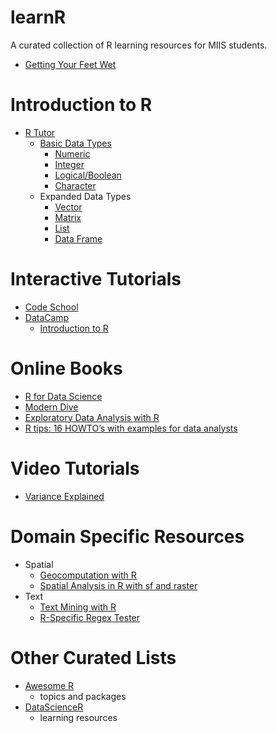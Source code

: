 # learnR

A curated collection of R learning resources for MIIS students.

* [Getting Your Feet Wet](https://github.com/MIIS-META-Lab/learnR/blob/master/basics.md)

# Introduction to R

* [R Tutor](http://www.r-tutor.com/r-introduction)
    + [Basic Data Types](http://www.r-tutor.com/r-introduction/basic-data-types)
        + [Numeric](http://www.r-tutor.com/r-introduction/basic-data-types/numeric)
        + [Integer](http://www.r-tutor.com/r-introduction/basic-data-types/integer)
        + [Logical/Boolean](http://www.r-tutor.com/r-introduction/basic-data-types/logical)
        + [Character](http://www.r-tutor.com/r-introduction/basic-data-types/character)
    + Expanded Data Types
        + [Vector](http://www.r-tutor.com/r-introduction/vector)
        + [Matrix](http://www.r-tutor.com/r-introduction/matrix)
        + [List](http://www.r-tutor.com/r-introduction/list)
        + [Data Frame](http://www.r-tutor.com/r-introduction/data-frame)
        
# Interactive Tutorials

* [Code School](http://tryr.codeschool.com/)
* [DataCamp](https://www.datacamp.com/)
    + [Introduction to R](https://www.datacamp.com/courses/free-introduction-to-r)
    
# Online Books

* [R for Data Science](http://r4ds.had.co.nz/)
* [Modern Dive](http://moderndive.com/)
* [Exploratory Data Analysis with R](https://bookdown.org/rdpeng/exdata/)
* [R tips: 16 HOWTO’s with examples for data analysts](https://bookdown.org/lyzhang10/lzhang_r_tips_book/)

# Video Tutorials

* [Variance Explained](http://varianceexplained.org/RData/)

# Domain Specific Resources

* Spatial
    + [Geocomputation with R](https://bookdown.org/robinlovelace/geocompr/)
    + [Spatial Analysis in R with sf and raster](https://www.datacamp.com/courses/spatial-analysis-in-r-with-sf-and-raster)
* Text
    + [Text Mining with R](https://www.tidytextmining.com/)
    + [R-Specific Regex Tester](https://spannbaueradam.shinyapps.io/r_regex_tester/)

# Other Curated Lists

* [Awesome R](https://github.com/qinwf/awesome-R)
    + topics and packages
* [DataScienceR](https://github.com/ujjwalkarn/DataScienceR)
    + learning resources
